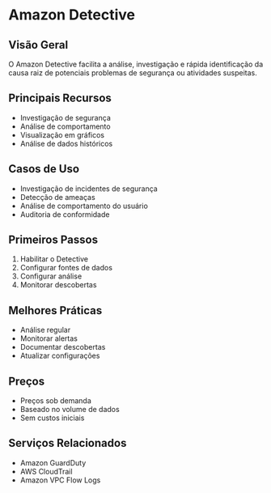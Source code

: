 # Amazon Detective

## Visão Geral
O Amazon Detective facilita a análise, investigação e rápida identificação da causa raiz de potenciais problemas de segurança ou atividades suspeitas.

## Principais Recursos
- Investigação de segurança
- Análise de comportamento
- Visualização em gráficos
- Análise de dados históricos

## Casos de Uso
- Investigação de incidentes de segurança
- Detecção de ameaças
- Análise de comportamento do usuário
- Auditoria de conformidade

## Primeiros Passos
1. Habilitar o Detective
2. Configurar fontes de dados
3. Configurar análise
4. Monitorar descobertas

## Melhores Práticas
- Análise regular
- Monitorar alertas
- Documentar descobertas
- Atualizar configurações

## Preços
- Preços sob demanda
- Baseado no volume de dados
- Sem custos iniciais

## Serviços Relacionados
- Amazon GuardDuty
- AWS CloudTrail
- Amazon VPC Flow Logs 